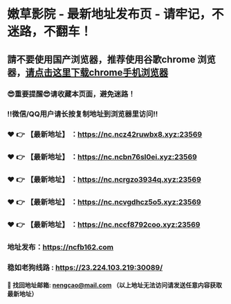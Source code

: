 # 嫩草影院 - 最新地址发布页 - 请牢记，不迷路，不翻车！

## 請不要使用国产浏览器，推荐使用谷歌chrome 浏览器，<a href = "https://www.google.cn/chrome/">请点击这里下载chrome手机浏览器</a>

### :sunglasses:重要提醒:sunglasses:请收藏本页面，避免迷路！
### ‼️微信/QQ用户请长按复制地址到浏览器里访问‼️

### :heart: :point_right: 【最新地址】 ：https://nc.ncz42ruwbx8.xyz:23569
### :heart: :point_right: 【最新地址】 ：https://nc.ncbn76sl0ei.xyz:23569
### :heart: :point_right: 【最新地址】 ：https://nc.ncrgzo3934q.xyz:23569
### :heart: :point_right: 【最新地址】 ：https://nc.ncvgdhcz5o5.xyz:23569
### :heart: :point_right: 【最新地址】 ：https://nc.nccf8792coo.xyz:23569

### 地址发布：https://ncfb162.com
### 稳如老狗线路 : https://23.224.103.219:30089/

#### :e-mail: __找回地址邮箱: nengcao@mail.com （以上地址无法访问请发送任意内容获取最新地址）__

